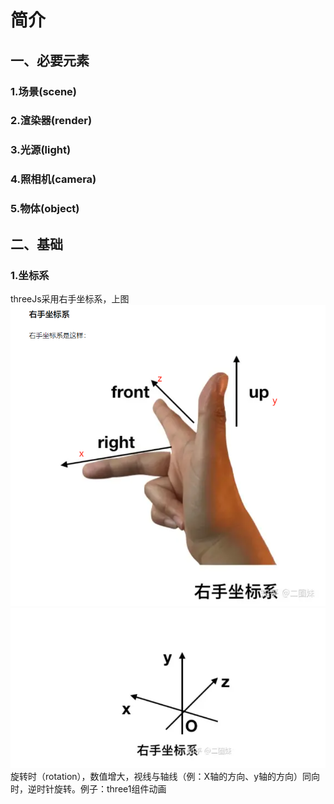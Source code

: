 # 简介

## 一、必要元素
### 1.场景(scene)
### 2.渲染器(render)
### 3.光源(light)
### 4.照相机(camera)
### 5.物体(object)

## 二、基础
### 1.坐标系
threeJs采用右手坐标系，上图
![](./img/right_coordinate.jpg)
![](./img/right_coordinate1.jpg)
旋转时（rotation），数值增大，视线与轴线（例：X轴的方向、y轴的方向）同向时，逆时针旋转。例子：three1组件动画